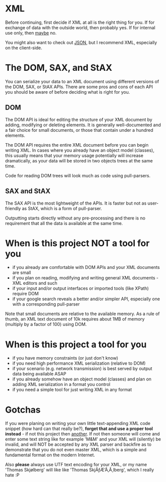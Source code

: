 # XML #
Before continuing, first decide if XML at all is the right thing for you. If for exchange of data with the outside world, then probably yes. If for internal use only, then [maybe](http://developer.apple.com/library/mac/#documentation/cocoa/reference/foundation/Classes/NSCoder_Class/Reference/NSCoder.html) no.

You might also want to check out [JSON](http://en.wikipedia.org/wiki/JSON), but I recommend XML, especially on the client-side.
# The DOM, SAX, and StAX #
You can serialize your data to an XML document using different versions of the DOM, SAX, or StAX APIs. There are some pros and cons of each API you should be aware of before deciding what is right for you.

## DOM ##
The DOM API is ideal for editing the structure of your XML document by adding, modifying or deleting elements. It is generally well-documented and a fair choice for small documents, or those that contain under a hundred elements.

The DOM API requires the entire XML document before you can begin writing XML. In cases where you already have an object model (classes), this usually means that your memory usage potentially will increase dramatically, as your data will be stored in two objects trees at the same time.

Code for reading DOM trees will look much as code using pull-parsers.
## SAX and StAX ##
The SAX API is the most lightweight of the APIs. It is faster but not as user-friendly as StAX, which is a form of pull-parser.

Outputting starts directly without any pre-processing and there is no requirement that all the data is available at the same time.

# When is this project NOT a tool for you #
  * if you already are comfortable with DOM APIs and your XML documents are small
  * if you plan on reading, modifying and writing general XML documents - XML editors and such
  * if your input and/or output interfaces or imported tools (like XPath) require DOM
  * if your google search reveals a better and/or simpler API, especially one with a corresponding pull-parser

Note that small documents are relative to the available memory. As a rule of thumb, an XML text document of 10k requires about 1MB of memory (multiply by a factor of 100) using DOM.

# When is this project a tool for you #
  * if you have memory constraints (or just don't know)
  * if you need high performance XML serialization (relative to DOM)
  * if your scenario (e.g. network transmission) is best served by output data being available ASAP
  * if you already somehow have an object model (classes) and plan on adding XML serialization in a format you control
  * if you need a simple tool for just writing XML in any format

# Gotchas #
If you were planing on writing your own little text-appending XML code snippet (how hard can that really be?), **forget that and use a proper tool instead** - if not this project then [another](http://code.google.com/p/xswi/wiki/Alternatives). If not then someone will come and enter some text string like for example 'M&M' and your XML will (silently) be invalid, and will NOT be accepted by any XML parser and backfire as to demonstrate that you do not even master XML, which is a simple and fundamental format on the modern Internet.

Also **please** always use UTF text encoding for your XML, or my name 'Thomas Skjølberg' will like like 'Thomas SkjÃƒÆ’Ã‚Â¸lberg', which I really hate :P